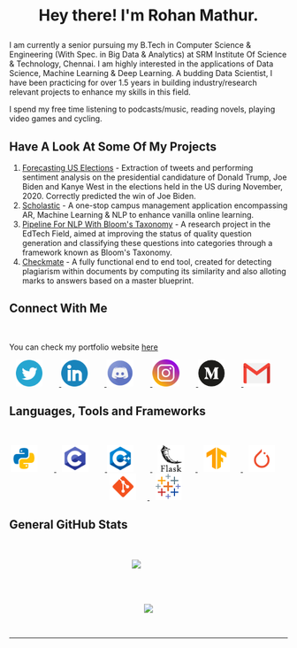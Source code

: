 # **<p align="center">Hey there! I'm Rohan Mathur.</p>**

I am currently a senior pursuing my B.Tech in Computer Science & Engineering (With Spec. in Big Data & Analytics) at SRM Institute Of Science & Technology, Chennai. I am highly interested in the applications of Data Science, Machine Learning & Deep Learning. A budding Data Scientist, I have been practicing for over 1.5 years in building industry/research relevant projects to enhance my skills in this field. 

I spend my free time listening to podcasts/music, reading novels, playing video games and cycling.


## Have A Look At Some Of My Projects

1. [Forecasting US Elections](https://github.com/Data-Science-Community-SRM/Forecasting-US-Elections) - Extraction of tweets and performing sentiment analysis on the presidential candidature of Donald Trump, Joe Biden and Kanye West in the elections held in the US during November, 2020. Correctly predicted the win of Joe Biden.
1. [Scholastic](https://github.com/newb-dev-1008/Scholastic) - A one-stop campus management application encompassing AR, Machine Learning & NLP to enhance vanilla online learning.
1. [Pipeline For NLP With Bloom's Taxonomy](https://github.com/RohanMathur17/Pipeline-For-NLP-With-Blooms-Taxonomy) - A research project in the EdTech Field, aimed at improving the status of quality question generation and classifying these questions into categories through a framework known as Bloom's Taxonomy.
2. [Checkmate](https://github.com/ShubhamDeodhar/CheckMate) - A fully functional end to end tool, created for detecting plagiarism within documents by computing its similarity and also alloting marks to answers based on a master blueprint.


## **Connect With Me**
<br/>

You can check my portfolio website [here]( https://rohanmathur17.github.io/)
<p align="center">
    <a href="https://twitter.com/RohanMathur_17">
        <img style = "margin: 0px 30px 0px 10px;" src = "https://github.com/newb-dev-1008/newb-dev-1008/blob/main/Icons/Socials/Twitter.png" alt = "Twitter" width = "48"/>
    </a>
    <a href="https://www.linkedin.com/in/rohanmathur17/">
        <img style = "padding: 0px 30px 0px 0px;" src = "https://github.com/newb-dev-1008/newb-dev-1008/blob/main/Icons/Socials/LinkedIn.png" alt = "LinkedIn" width = "48"/>
    </a>
    <a href="https://discordapp.com/users/428161646012268544/">
        <img style = "padding: 0px 30px 0px 0px;" src = "https://github.com/newb-dev-1008/newb-dev-1008/blob/main/Icons/Socials/Discord.png" alt = "Discord" width = "49"/>
    </a>
     <a href="https://www.instagram.com/rohan_mathur17/">
        <img style = "padding: 0px 30px 0px 0px;" src = "https://github.com/newb-dev-1008/newb-dev-1008/blob/main/Icons/Socials/Instagram.png" alt = "Discord" width = "49"/>
    </a>
    <a href="https://medium.com/@RohanMathur">
        <img style = "padding: 0px 30px 0px 0px;" src = "https://github.com/newb-dev-1008/newb-dev-1008/blob/main/Icons/Socials/Medium.png" alt = "Medium" width = "48"/>
    </a>
    <a href="rohan.mathur0@gmail.com">
        <img style = "padding: 0px 30px 0px 0px;" src = "https://github.com/RohanMathur17/RohanMathur17/blob/main/Icons/gmail.png" alt = "Medium" width = "48"/>
    </a
   
</p>
<br/>


## **Languages, Tools and Frameworks**
<br/>
<p align="center">
        <a href="https://www.python.org/">
        <img style = "padding: 0px 30px 0px 0px;" src = "https://github.com/newb-dev-1008/newb-dev-1008/blob/main/Icons/Languages and Frameworks/Python.png" alt = "Python" width = "48"/>
    </a>
    <a href="https://www.cprogramming.com/">
        <img style = "padding: 0px 30px 0px 10px;" src = "https://github.com/newb-dev-1008/newb-dev-1008/blob/main/Icons/Languages and Frameworks/C.png" alt = "C Language" width = "48"/>
    </a>
    <a href="https://isocpp.org/">
        <img style = "padding: 0px 30px 0px 0px;" src = "https://github.com/newb-dev-1008/newb-dev-1008/blob/main/Icons/Languages and Frameworks/C++.png" alt = "C++ Language" width = "48"/>
    </a>
    </a>
    <a href="https://flask.palletsprojects.com/">
        <img style = "padding: 0px 20px 0px 10px;" src = "https://github.com/newb-dev-1008/newb-dev-1008/blob/main/Icons/Languages and Frameworks/Flask - Edited.png" alt = "Flask" width = "48"/>
    </a>
     <a href="https://www.tensorflow.org/">
        <img style = "padding: 0px 20px 0px 10px;" src = "https://github.com/newb-dev-1008/newb-dev-1008/blob/main/Icons/Languages and Frameworks/TensorFlow.png" alt = "TensorFlow" width = "48"/>
    </a>
    <a href="https://pytorch.org/">
        <img style = "padding: 0px 20px 0px 10px;" src = "https://github.com/newb-dev-1008/newb-dev-1008/blob/main/Icons/Languages and Frameworks/PyTorch.png" alt = "PyTorch" width = "48"/>
    </a>
   </a>
    <a href="https://git-scm.com/">
        <img style = "padding: 0px 20px 0px 10px;" src = "https://github.com/newb-dev-1008/newb-dev-1008/blob/main/Icons/Languages and Frameworks/Git.png" alt = "Git" width = "48"/>
    </a>
     <a href="https://www.tableau.com/">
        <img style = "padding: 0px 20px 0px 10px;" src = "https://github.com/RohanMathur17/RohanMathur17/blob/main/Icons/tableau.png" alt = "Tableau" width = "48"/>
    </a>


## **General GitHub Stats**
</br>

<p align="center">
    <span style="padding: 0px 45px 30px 0px">
        <a href="https://github.com/anuraghazra/github-readme-stats">
          <img align="center" src="https://github-readme-stats.vercel.app/api?username=RohanMathur17&count_private=true&show_icons=true&theme=radical" />
        </a>
    </span>

</p>
</br></br>

<p align="center">
    <a href="https://git.io/streak-stats">
    <img align="center" src="https://github-readme-streak-stats.herokuapp.com/?user=RohanMathur17&theme=radical" />
    </a>
<p>

</br>

<hr>

